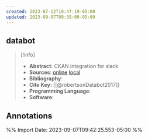 ```yaml
---
created: 2023-07-12T10:47:19-05:00
updated: 2023-09-07T09:39:00-05:00
---
```


## databot 
> [!info] 
> - **Abstract:** CKAN integration for slack 
> - **Sources**: [online](http://zotero.org/groups/4720558/items/8UWHX8VV) [local](zotero://select/library/items/8UWHX8VV)
> - **Bibliography**: 
> - **Cite Key:** [[@robertsonDatabot2017]] 
> - **Programming Language**: 
> - **Software:**

## Annotations 





%% Import Date: 2023-09-07T09:42:25.553-05:00 %%

